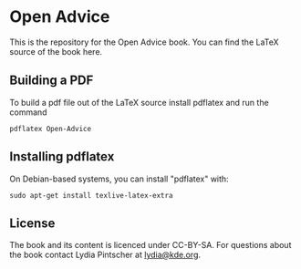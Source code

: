 # Open Advice

This is the repository for the Open Advice book. You can find the LaTeX source
of the book here.

## Building a PDF

To build a pdf file out of the LaTeX source install pdflatex and run the command

    pdflatex Open-Advice

## Installing pdflatex

On Debian-based systems, you can install "pdflatex" with:

    sudo apt-get install texlive-latex-extra

## License

The book and its content is licenced under CC-BY-SA. For questions about the
book contact Lydia Pintscher at lydia@kde.org.
